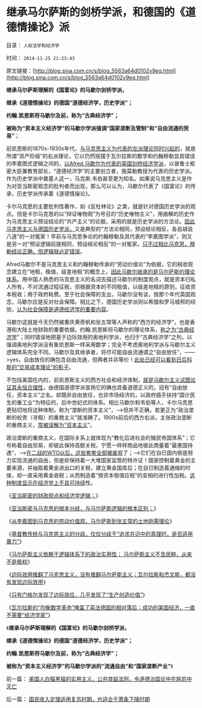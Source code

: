 # 继承马尔萨斯的剑桥学派，和德国的《道德情操论》派

目录： `人权法学和经济学` 

时间： `2014-11-25 21:23:43` 

原文链接：[http://blog.sina.com.cn/s/blog_5563a64d0102v9eq.html](http://blog.sina.com.cn/s/blog_5563a64d0102v9eq.html)

**继承马尔萨斯理解的《国富论》的马歇尔剑桥学派，**

**继承《道德情操论》的德国“道德经济学，历史学派”；**

**约翰.凯恩斯将马歇尔及前，称为“古典经济学”；**

**被称为“资本主义经济学”的马歇尔学派强调“国家垄断及管制”和“自由流通的贸易”**；

前凯恩斯的1870s-1930s年代，[与马克思主义为代表的左派理论同时兴起的](../../../2011/2/9/Alfred马歇尔经济学Vs马克思主义.md)，就是所谓“资产阶级”的右派理论，它以仍然摇摆于瓦尔拉斯的数学和约翰穆勒显具错误的李嘉图式逻辑之间的，[以Afred.马歇尔为代表的英国剑桥经济学派](../../../2011/2/9/马歇尔偷换了边际(Marginal／Edge)的概念为“均衡(equilibrium)”.md)，以普鲁士枢密大臣兼教育部长，“道德经济学”的主要创立者，施莫勒教授为代表的历史学派。作为历史学派中奠基人这一，马克斯.韦伯甚至更为知名。如果说马克思主义是作为对亚当斯密观念的批判者而出现，那么可以认为，马歇尔代表了《国富论》的传承，历史学派传承着《道德情操论》。

卡尔马克思的主要批判性著作，如《反杜林论》之类，就是针对德国历史学派的观点。但是卡尔马克思的以“辩证唯物观”为号召的“历史唯物主义”，用曲解的历史作为马克思主义预设结论的“共产主义”的论据，采用的就是历史学派的方法论。[因此马克思主义与德国历史学派，](../../../2011/2/14/德国历史学派的孪生子和中国春秋笔法.md)又是典型的“方法论相同，预设结论相反，各自胡说八道”的一对冤家！早前与马克思争论的约翰穆勒及其代表的“李嘉图学派”，则又是另一对“预设逻辑前提相同，预设结论相反”的一对冤家。[只不过相比马克思，穆勒结论正确，但逻辑就必定错误](../../../2014/10/30/亚当斯密与马克思的根本分歧，与马尔萨斯逻辑的根本区别.md)。

Afred马歇尔不是马克思主义和约翰穆勒传承的“劳动价值论”为依据，它的税收观念建立在“地租，租值，级差地租”的概念上，[因此马歇尔继承的是马尔萨斯的理论体系](../../../2014/10/31/从李嘉图到马克思的劳动价值观，马尔萨斯到张五常的土地刚需理论.md)。用中国人熟悉的马克思主义的名词去描述马歇尔的制度观点，就是资本归私人所有，不对流通过程征税，但根据资本的不同租值，以级差地租的原则，征收资本税收；用于政府耗费。至于社会保障的支出，马歇尔没有谈，按那个年代英国观念，马歇尔应是反对社会保障。相比之下，德国历史学派则以希腊和罗马城邦的经验，[认为社会保障是道德经济学的重要内容](../../../2012/2/15/欧美现代的古老社会保障体系.md)。

马歇尔这就是今天仍然被重庆黄奇帆和张五常等人声称的“西方的经济学”，也是香港和大陆土地财政的重要依据。约翰.凯恩斯将马歇尔的理论体系，[称之为“古典经济学](../../../2011/2/12/古典经济学和边际革命的社会背景.md)”；同时错误地把基于边际效用的奥地利学派，也归于“古典经济学”之列，以强调奥地利学派没有象凯恩斯一样采用数学；完全不考虑奥地利学派与马歇尔主义逻辑体系完全不同。马歇尔及其继承者，将尽可能自由流通谓之“自由放任”，——>yes，自由放任的确包含自由流通，但两者并非等价！[此处已经可以看到日后科斯的“交易成本理论”的影子](../../../2009/7/22/科斯定理的缺陷和交易成本概念的滥用.md)。

不包括美国在内的，前凯恩斯主义的西方社会和经济体制，[就是马歇尔主义试图论证其永恒合理性](../../../2011/2/9/瓦尔拉斯没有发现边际效用，A.马歇尔没有理解“边际”.md)，由德国道德学派宣扬它的确也具备道德正义的，冠有“自由放任，资本主义”之名，却既非自由放任，也非市场经济的，以政府插手扶持“国计民生的重工业”为特征的，后中世纪式的体系。相比马歇尔和韦伯等人，卡尔马克思更贴切地将这种体制，称为“垄断的资本主义”，——>但并不正确，若更正为“政治垄断的权贵（寻租）的重商主义”就准确了。1900s前后的西方右派，主张政治垄断的重商主义，[常被误解为“资本主义](../../../2011/3/19/权贵主义是资产阶级吗？.md)”。

政治垄断的重商主义，在国际关系上就体现为“教化后进社会的殖民帝国体系”；它号称着自由贸易，却彼此保持高额关税，宁愿一样样商品地彼此商量着“最惠国待遇”，——>[在二战的WTO以后，这些套套全部被废弃](../../../2014/11/1/近代以来世界各国经济增长的美国因素和中国泡沫.md)了；——>它们在自已国内倒是努力实现流通的自由，但是却保持着一大堆国家监管的特许证！国家控制着黄金的主要来源，并抽取着黄金进出口的关税，建立黄金国库后；在自已制造着通缩的时侯，却一直采用黄金收税；从而制造着“按资本租值应税”的变相的进行性加税。[这种制度显示在经济学上不具可持续](../../../2009/12/26/“看得见的手”催化了大萧条.md)性。

《[亚当斯密的财政观点和经济学逻辑；](../../../2014/10/28/亚当斯密的财政观点和经济学逻辑.md)》

《[亚当斯密与马克思的根本分歧，与马尔萨斯逻辑的根本区别；](../../../2014/10/30/亚当斯密与马克思的根本分歧，与马尔萨斯逻辑的根本区别.md)》

《[从李嘉图到马克思的劳动价值观，马尔萨斯到张五常的土地刚需理论](../../../2014/10/31/从李嘉图到马克思的劳动价值观，马尔萨斯到张五常的土地刚需理论.md)》

《[基督教传统与马克思主义的分歧，仅仅分歧于“追求共识中的真理时，是否适用暴力”](../../../2014/11/1/科学的结论非黑即白，族群冲突不可能非黑即白.md)》

《[马尔萨斯主义依赖于逻辑体系下的政治实用性；
马尔萨斯主义不含民粹，从来不是极权](../../../2014/11/2/马尔萨斯主义不民粹，重视逻辑和政治实用性.md)》

《[边际效用推翻了马克思主义，没有推翻马尔萨斯主义；瓦尔拉斯和杰文斯，都没有发现边际效用](../../../2014/11/4/边际效用推翻了马克思主义，被数学家出卖的市场经济.md)》

《[只有门格尔发现了边际效应，几乎发现了“生产创造价值”](../../../2014/11/6/只有门格尔发现了边际效应，几乎发现了“交换创造价值”.md)》

《[瓦尔拉斯的“均衡数学革命”掩盖了英法德国的相对落后；成功的美国经济，一直不需要“经济学家”](../../../2014/11/20/“落后的美国经济学”，成功的美国经济，一直不太需要“经济学”.md)》

《**继承马尔萨斯理解的《国富论》的马歇尔剑桥学派，**

**继承《道德情操论》的德国“道德经济学，历史学派”；**

**约翰.凯恩斯将马歇尔及前，称为“古典经济学”；**

**被称为“资本主义经济学”的马歇尔学派的“流通自由”和“国家垄断产业”**》

前一篇： [美国人白猫黑猫的实用主义，公共效益法则，令道德治国论中在尴尬中灭亡](../../../2014/12/1/美国人白猫黑猫的实用主义，公共效益法则，令道德治国论中在尴尬中灭亡.md)

后一篇： [国民收入定理适用复苏时期，也适合于萧条下降时期](../../../2014/11/21/国民收入定理适用复苏时期，也适合于萧条下降时期.md)

